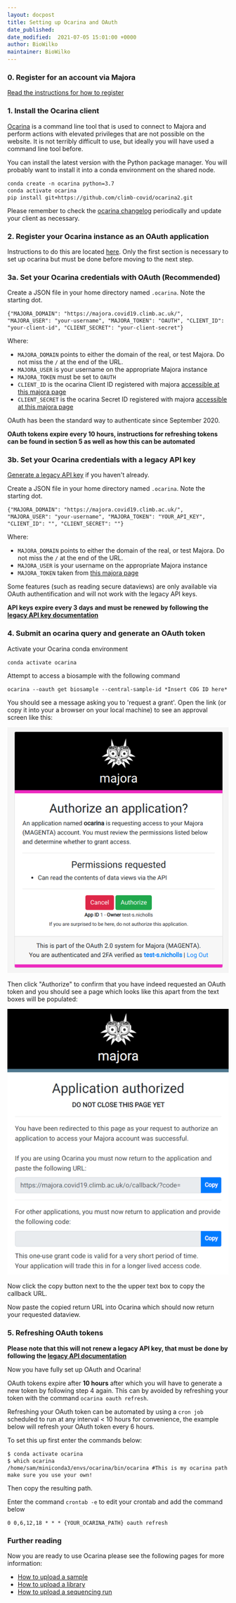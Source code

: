 ```yaml
---
layout: docpost
title: Setting up Ocarina and OAuth
date_published: 
date_modified:  2021-07-05 15:01:00 +0000
author: BioWilko
maintainer: BioWilko
---
```


### 0. Register for an account via Majora
[Read the instructions for how to register](register)

### 1. Install the Ocarina client

[Ocarina](https://github.com/climb-covid/ocarina2/tree/master/ocarina) is a command line tool that is used to connect to Majora and perform actions with elevated privileges that are not possible on the website.
It is not terribly difficult to use, but ideally you will have used a command line tool before.

You can install the latest version with the Python package manager. You will probably want to install it into a conda environment on the shared node.

```
conda create -n ocarina python=3.7
conda activate ocarina
pip install git+https://github.com/climb-covid/ocarina2.git
```

Please remember to check the [ocarina changelog](https://github.com/climb-covid/ocarina2/blob/master/CHANGELOG.md) periodically and update your client as necessary.

### 2. Register your Ocarina instance as an OAuth application

Instructions to do this are located [here](oauth-app). Only the first section is necessary to set up ocarina but must be done before moving to the next step.

### 3a. Set your Ocarina credentials with OAuth (Recommended)

Create a JSON file in your home directory named `.ocarina`. Note the starting dot.

```
{"MAJORA_DOMAIN": "https://majora.covid19.climb.ac.uk/", "MAJORA_USER": "your-username", "MAJORA_TOKEN": "OAUTH", "CLIENT_ID": "your-client-id", "CLIENT_SECRET": "your-client-secret"}
```

Where:
* `MAJORA_DOMAIN` points to either the domain of the real, or test Majora. Do not miss the `/` at the end of the URL.
* `MAJORA_USER` is your username on the appropriate Majora instance
* `MAJORA_TOKEN` must be set to `OAUTH`
* `CLIENT_ID` is the ocarina Client ID registered with majora [accessible at this majora page](https://majora.covid19.climb.ac.uk/o/applications/)
* `CLIENT_SECRET` is the ocarina Secret ID registered with majora [accessible at this majora page](https://majora.covid19.climb.ac.uk/o/applications/)

OAuth has been the standard way to authenticate since September 2020.

**OAuth tokens expire every 10 hours, instructions for refreshing tokens can be found in section 5 as well as how this can be automated**

### 3b. Set your Ocarina credentials with a legacy API key

[Generate a legacy API key](getting-api-keys) if you haven't already.

Create a JSON file in your home directory named `.ocarina`. Note the starting dot.

```
{"MAJORA_DOMAIN": "https://majora.covid19.climb.ac.uk/", "MAJORA_USER": "your-username", "MAJORA_TOKEN": "YOUR_API_KEY", "CLIENT_ID": "", "CLIENT_SECRET": ""}
```

Where:
* `MAJORA_DOMAIN` points to either the domain of the real, or test Majora. Do not miss the `/` at the end of the URL.
* `MAJORA_USER` is your username on the appropriate Majora instance
* `MAJORA_TOKEN` taken from [this majora page](https://majora.covid19.climb.ac.uk/keys/list/)

Some features (such as reading secure dataviews) are only available via OAuth authentification and will not work with the legacy API keys.

**API keys expire every 3 days and must be renewed by following the [legacy API key documentation](getting-api-keys)**

### 4. Submit an ocarina query and generate an OAuth token

Activate your Ocarina conda environment

```
conda activate ocarina
```

Attempt to access a biosample with the following command

```
ocarina --oauth get biosample --central-sample-id *Insert COG ID here*
```

You should see a message asking you to 'request a grant'. Open the link (or copy it into your a browser on your local machine) to see an approval screen like this:

![image](images/oauth_example.png)

Then click "Authorize" to confirm that you have indeed requested an OAuth token and you should see a page which looks like this apart from the text boxes will be populated:

![image](images/ocarina_example.png)

Now click the copy button next to the the upper text box to copy the callback URL.

Now paste the copied return URL into Ocarina which should now return your requested dataview.

### 5. Refreshing OAuth tokens

**Please note that this will not renew a legacy API key, that must be done by following the [legacy API documentation](getting-api-keys)**

Now you have fully set up OAuth and Ocarina! 

OAuth tokens expire after **10 hours** after which you will have to generate a new token by following step 4 again. This can by avoided by refreshing your token with the command `ocarina oauth refresh`.

Refreshing your OAuth token can be automated by using a `cron job` scheduled to run at any interval < 10 hours for convenience, the example below will refresh your OAuth token every 6 hours.

To set this up first enter the commands below:

```
$ conda activate ocarina
$ which ocarina
/home/sam/miniconda3/envs/ocarina/bin/ocarina #This is my ocarina path make sure you use your own!

```
Then copy the resulting path.

Enter the command `crontab -e` to edit your crontab and add the command below

```
0 0,6,12,18 * * * {YOUR_OCARINA_PATH} oauth refresh
```

### Further reading

Now you are ready to use Ocarina please see the following pages for more information:

* [How to upload a sample](https://samstudio8.github.io/majora-docs/?shell--ocarina#biosamples)
* [How to upload a library](https://samstudio8.github.io/majora-docs/?shell--ocarina#library)
* [How to upload a sequencing run](https://samstudio8.github.io/majora-docs/?shell--ocarina#sequencing)
